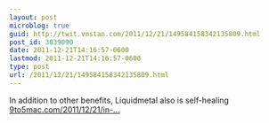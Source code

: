 ```yaml
---
layout: post
microblog: true
guid: http://twit.vmstan.com/2011/12/21/149584158342135809.html
post_id: 3039090
date: 2011-12-21T14:16:57-0600
lastmod: 2011-12-21T14:16:57-0600
type: post
url: /2011/12/21/149584158342135809.html
---
```

In addition to other benefits, Liquidmetal also is self-healing <a href="http://9to5mac.com/2011/12/21/in-addition-to-other-benefits-liquidmetal-also-is-self-healing/">9to5mac.com/2011/12/21/in-…</a>
